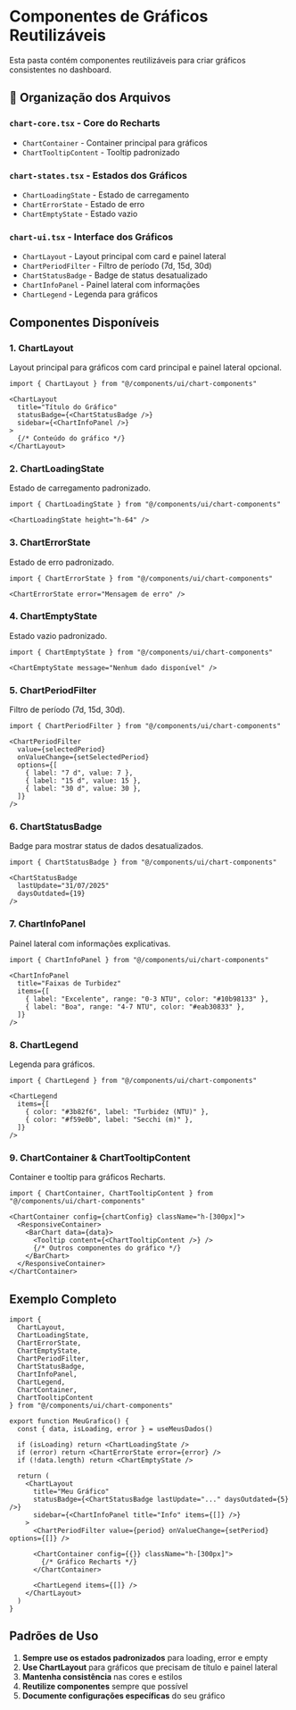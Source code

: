 # Componentes de Gráficos Reutilizáveis

Esta pasta contém componentes reutilizáveis para criar gráficos consistentes no dashboard.

## 📁 Organização dos Arquivos

### **`chart-core.tsx`** - Core do Recharts
- `ChartContainer` - Container principal para gráficos
- `ChartTooltipContent` - Tooltip padronizado

### **`chart-states.tsx`** - Estados dos Gráficos
- `ChartLoadingState` - Estado de carregamento
- `ChartErrorState` - Estado de erro
- `ChartEmptyState` - Estado vazio

### **`chart-ui.tsx`** - Interface dos Gráficos
- `ChartLayout` - Layout principal com card e painel lateral
- `ChartPeriodFilter` - Filtro de período (7d, 15d, 30d)
- `ChartStatusBadge` - Badge de status desatualizado
- `ChartInfoPanel` - Painel lateral com informações
- `ChartLegend` - Legenda para gráficos

## Componentes Disponíveis

### 1. **ChartLayout**
Layout principal para gráficos com card principal e painel lateral opcional.

```tsx
import { ChartLayout } from "@/components/ui/chart-components"

<ChartLayout
  title="Título do Gráfico"
  statusBadge={<ChartStatusBadge />}
  sidebar={<ChartInfoPanel />}
>
  {/* Conteúdo do gráfico */}
</ChartLayout>
```

### 2. **ChartLoadingState**
Estado de carregamento padronizado.

```tsx
import { ChartLoadingState } from "@/components/ui/chart-components"

<ChartLoadingState height="h-64" />
```

### 3. **ChartErrorState**
Estado de erro padronizado.

```tsx
import { ChartErrorState } from "@/components/ui/chart-components"

<ChartErrorState error="Mensagem de erro" />
```

### 4. **ChartEmptyState**
Estado vazio padronizado.

```tsx
import { ChartEmptyState } from "@/components/ui/chart-components"

<ChartEmptyState message="Nenhum dado disponível" />
```

### 5. **ChartPeriodFilter**
Filtro de período (7d, 15d, 30d).

```tsx
import { ChartPeriodFilter } from "@/components/ui/chart-components"

<ChartPeriodFilter
  value={selectedPeriod}
  onValueChange={setSelectedPeriod}
  options={[
    { label: "7 d", value: 7 },
    { label: "15 d", value: 15 },
    { label: "30 d", value: 30 },
  ]}
/>
```

### 6. **ChartStatusBadge**
Badge para mostrar status de dados desatualizados.

```tsx
import { ChartStatusBadge } from "@/components/ui/chart-components"

<ChartStatusBadge 
  lastUpdate="31/07/2025" 
  daysOutdated={19} 
/>
```

### 7. **ChartInfoPanel**
Painel lateral com informações explicativas.

```tsx
import { ChartInfoPanel } from "@/components/ui/chart-components"

<ChartInfoPanel
  title="Faixas de Turbidez"
  items={[
    { label: "Excelente", range: "0-3 NTU", color: "#10b98133" },
    { label: "Boa", range: "4-7 NTU", color: "#eab30833" },
  ]}
/>
```

### 8. **ChartLegend**
Legenda para gráficos.

```tsx
import { ChartLegend } from "@/components/ui/chart-components"

<ChartLegend
  items={[
    { color: "#3b82f6", label: "Turbidez (NTU)" },
    { color: "#f59e0b", label: "Secchi (m)" },
  ]}
/>
```

### 9. **ChartContainer & ChartTooltipContent**
Container e tooltip para gráficos Recharts.

```tsx
import { ChartContainer, ChartTooltipContent } from "@/components/ui/chart-components"

<ChartContainer config={chartConfig} className="h-[300px]">
  <ResponsiveContainer>
    <BarChart data={data}>
      <Tooltip content={<ChartTooltipContent />} />
      {/* Outros componentes do gráfico */}
    </BarChart>
  </ResponsiveContainer>
</ChartContainer>
```

## Exemplo Completo

```tsx
import { 
  ChartLayout,
  ChartLoadingState,
  ChartErrorState,
  ChartEmptyState,
  ChartPeriodFilter,
  ChartStatusBadge,
  ChartInfoPanel,
  ChartLegend,
  ChartContainer,
  ChartTooltipContent
} from "@/components/ui/chart-components"

export function MeuGrafico() {
  const { data, isLoading, error } = useMeusDados()

  if (isLoading) return <ChartLoadingState />
  if (error) return <ChartErrorState error={error} />
  if (!data.length) return <ChartEmptyState />

  return (
    <ChartLayout
      title="Meu Gráfico"
      statusBadge={<ChartStatusBadge lastUpdate="..." daysOutdated={5} />}
      sidebar={<ChartInfoPanel title="Info" items={[]} />}
    >
      <ChartPeriodFilter value={period} onValueChange={setPeriod} options={[]} />
      
      <ChartContainer config={{}} className="h-[300px]">
        {/* Gráfico Recharts */}
      </ChartContainer>
      
      <ChartLegend items={[]} />
    </ChartLayout>
  )
}
```

## Padrões de Uso

1. **Sempre use os estados padronizados** para loading, error e empty
2. **Use ChartLayout** para gráficos que precisam de título e painel lateral
3. **Mantenha consistência** nas cores e estilos
4. **Reutilize componentes** sempre que possível
5. **Documente configurações específicas** do seu gráfico
